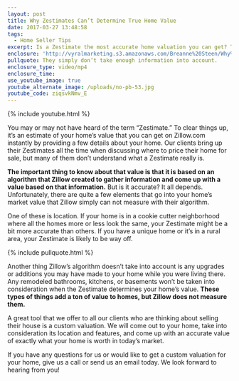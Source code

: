 ```yaml
---
layout: post
title: Why Zestimates Can’t Determine True Home Value
date: 2017-03-27 13:48:58
tags:
  - Home Seller Tips
excerpt: Is a Zestimate the most accurate home valuation you can get? The short answer is no.
enclosure: 'http://vyralmarketing.s3.amazonaws.com/Breanne%20Steen/Why%20Zestimates%20Cant%20Determine%20True%20Home%20Value.mp4'
pullquote: They simply don’t take enough information into account.
enclosure_type: video/mp4
enclosure_time:
use_youtube_image: true
youtube_alternate_image: /uploads/no-pb-53.jpg
youtube_code: ziqsvkNmv_E
---
```



{% include youtube.html %}

You may or may not have heard of the term “Zestimate.” To clear things up, it’s an estimate of your home’s value that you can get on Zillow.com instantly by providing a few details about your home. Our clients bring up their Zestimates all the time when discussing where to price their home for sale, but many of them don’t understand what a Zestimate really is.

**The important thing to know about that value is that it is based on an algorithm that Zillow created to gather information and come up with a value based on that information.** But is it accurate? It all depends. Unfortunately, there are quite a few elements that go into your home’s market value that Zillow simply can not measure with their algorithm.

One of these is location. If your home is in a cookie cutter neighborhood where all the homes more or less look the same, your Zestimate might be a bit more accurate than others. If you have a unique home or it’s in a rural area, your Zestimate is likely to be way off.

{% include pullquote.html %}

Another thing Zillow’s algorithm doesn’t take into account is any upgrades or additions you may have made to your home while you were living there. Any remodeled bathrooms, kitchens, or basements won’t be taken into consideration when the Zestimate determines your home’s value. **These types of things add a ton of value to homes, but Zillow does not measure them.**

A great tool that we offer to all our clients who are thinking about selling their house is a custom valuation. We will come out to your home, take into consideration its location and features, and come up with an accurate value of exactly what your home is worth in today’s market.

If you have any questions for us or would like to get a custom valuation for your home, give us a call or send us an email today. We look forward to hearing from you!